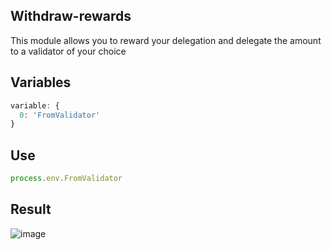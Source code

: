 ## Withdraw-rewards

This module allows you to reward your delegation and delegate the amount to a validator of your choice

## Variables

``` js
variable: {
  0: 'FromValidator'
}
``` 

## Use

``` js
process.env.FromValidator
``` 
## Result

![image](https://user-images.githubusercontent.com/1071490/186237777-60fa6585-e335-49ac-b7e9-2c07a2f1c5e0.png)

